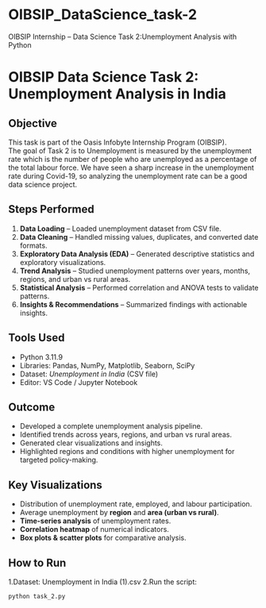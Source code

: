 # OIBSIP_DataScience_task-2
OIBSIP Internship – Data Science Task 2:Unemployment Analysis with Python
# OIBSIP Data Science Task 2: Unemployment Analysis in India

## Objective
This task is part of the Oasis Infobyte Internship Program (OIBSIP).  
The goal of Task 2 is to Unemployment is measured by the unemployment rate which is the number of people
who are unemployed as a percentage of the total labour force. We have seen a sharp
increase in the unemployment rate during Covid-19, so analyzing the unemployment rate
can be a good data science project.

## Steps Performed
1. **Data Loading** – Loaded unemployment dataset from CSV file.
2. **Data Cleaning** – Handled missing values, duplicates, and converted date formats.
3. **Exploratory Data Analysis (EDA)** – Generated descriptive statistics and exploratory visualizations.
4. **Trend Analysis** – Studied unemployment patterns over years, months, regions, and urban vs rural areas.
5. **Statistical Analysis** – Performed correlation and ANOVA tests to validate patterns.
6. **Insights & Recommendations** – Summarized findings with actionable insights.

## Tools Used
- Python 3.11.9  
- Libraries: Pandas, NumPy, Matplotlib, Seaborn, SciPy  
- Dataset: *Unemployment in India* (CSV file)  
- Editor: VS Code / Jupyter Notebook  

## Outcome
- Developed a complete unemployment analysis pipeline.  
- Identified trends across years, regions, and urban vs rural areas.  
- Generated clear visualizations and insights.  
- Highlighted regions and conditions with higher unemployment for targeted policy-making.

## Key Visualizations
- Distribution of unemployment rate, employed, and labour participation.  
- Average unemployment by **region** and **area (urban vs rural)**.  
- **Time-series analysis** of unemployment rates.  
- **Correlation heatmap** of numerical indicators.  
- **Box plots & scatter plots** for comparative analysis.  

## How to Run
1.Dataset: Unemployment in India (1).csv
2.Run the script:
```bash
python task_2.py
